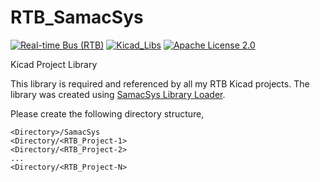 # RTB_SamacSys
[![Real-time Bus (RTB)](https://img.shields.io/badge/RTB_Project-FF6699)](https://www.rtb4dcc.de)
[![Kicad_Libs](https://img.shields.io/badge/Kicad_Libs-29C7FF)](https://github.com/git4dcc/RTB_SamacSys)
[![Apache License 2.0](https://img.shields.io/badge/license-Apache%20License%202.0-lightgray)](https://www.apache.org/licenses/LICENSE-2.0)

Kicad Project Library

This library is required and referenced by all my RTB Kicad projects. The library was created using [SamacSys Library Loader](https://www.samacsys.com/).

Please create the following directory structure,

```
<Directory>/SamacSys
<Directory/<RTB_Project-1>
<Directory/<RTB_Project-2>
...
<Directory/<RTB_Project-N>
```
